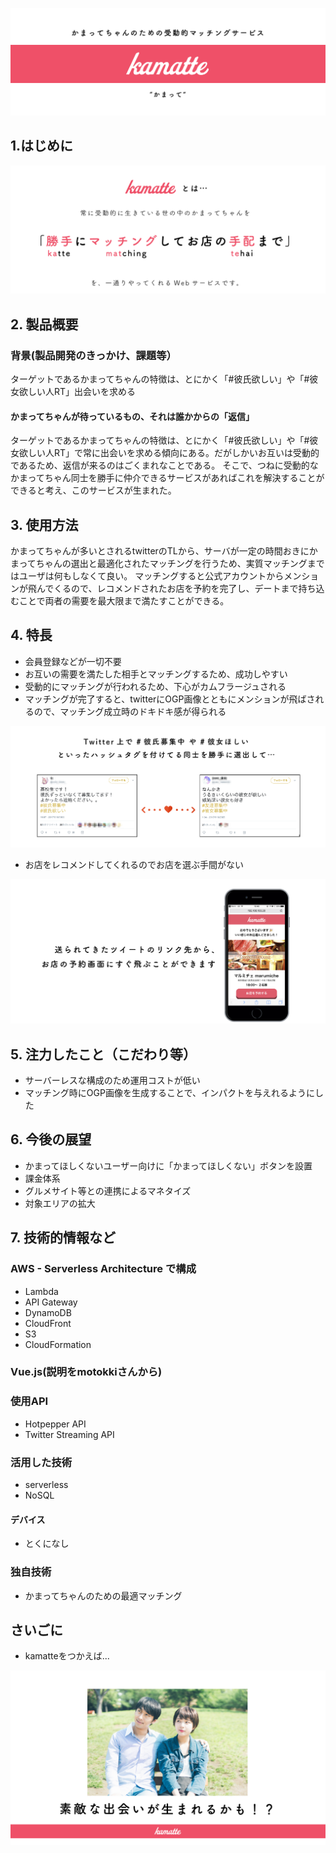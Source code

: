 
![](readme_assets/slide_00.png)

## 1.はじめに

![slide_01.png](readme_assets/slide_01.png)

## 2. 製品概要

### 背景(製品開発のきっかけ、課題等）
ターゲットであるかまってちゃんの特徴は、とにかく「#彼氏欲しい」や「#彼女欲しい人RT」出会いを求める

#### かまってちゃんが待っているもの、それは誰かからの「返信」
ターゲットであるかまってちゃんの特徴は、とにかく「#彼氏欲しい」や「#彼女欲しい人RT」で常に出会いを求める傾向にある。だがしかいお互いは受動的であるため、返信が来るのはごくまれなことである。
そこで、つねに受動的なかまってちゃん同士を勝手に仲介できるサービスがあればこれを解決することができると考え、このサービスが生まれた。


## 3. 使用方法
かまってちゃんが多いとされるtwitterのTLから、サーバが一定の時間おきにかまってちゃんの選出と最適化されたマッチングを行うため、実質マッチングまではユーザは何もしなくて良い。
マッチングすると公式アカウントからメンションが飛んでくるので、レコメンドされたお店を予約を完了し、デートまで持ち込むことで両者の需要を最大限まで満たすことができる。

## 4. 特長
- 会員登録などが一切不要
- お互いの需要を満たした相手とマッチングするため、成功しやすい
- 受動的にマッチングが行われるため、下心がカムフラージュされる
- マッチングが完了すると、twitterにOGP画像とともにメンションが飛ばされるので、マッチング成立時のドキドキ感が得られる

![](readme_assets/slide_02.png)

- お店をレコメンドしてくれるのでお店を選ぶ手間がない

![](readme_assets/slide_04.png)

## 5. 注力したこと（こだわり等）
- サーバーレスな構成のため運用コストが低い
- マッチング時にOGP画像を生成することで、インパクトを与えれるようにした

## 6. 今後の展望
- かまってほしくないユーザー向けに「かまってほしくない」ボタンを設置
- 課金体系
- グルメサイト等との連携によるマネタイズ
- 対象エリアの拡大

## 7. 技術的情報など
### AWS - Serverless Architecture で構成
- Lambda
- API Gateway
- DynamoDB
- CloudFront
- S3
- CloudFormation

### Vue.js(説明をmotokkiさんから)

### 使用API
- Hotpepper API
- Twitter Streaming API

### 活用した技術
- serverless
- NoSQL

#### デバイス
- とくになし

### 独自技術
- かまってちゃんのための最適マッチング

## さいごに
- kamatteをつかえば...

![](readme_assets/slide_06.png)



